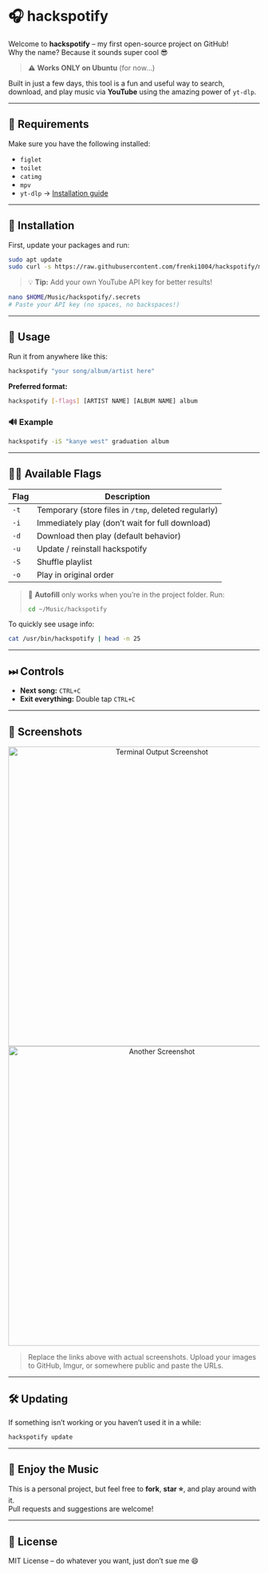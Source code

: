 # 🎧 hackspotify

Welcome to **hackspotify** – my first open-source project on GitHub!  
Why the name? Because it sounds super cool 😎

> ⚠️ **Works ONLY on Ubuntu** (for now...)

Built in just a few days, this tool is a fun and useful way to search, download, and play music via **YouTube** using the amazing power of `yt-dlp`.

---

## 🧰 Requirements

Make sure you have the following installed:

- `figlet`
- `toilet`
- `catimg`
- `mpv`
- `yt-dlp` → [Installation guide](https://github.com/yt-dlp/yt-dlp/wiki/Installation)

---

## 🚀 Installation

First, update your packages and run:

```bash
sudo apt update
sudo curl -s https://raw.githubusercontent.com/frenki1004/hackspotify/main/install.sh | bash
```

> 💡 **Tip:** Add your own YouTube API key for better results!

```bash
nano $HOME/Music/hackspotify/.secrets
# Paste your API key (no spaces, no backspaces!)
```

---

## 🎵 Usage

Run it from anywhere like this:

```bash
hackspotify "your song/album/artist here"
```

**Preferred format:**

```bash
hackspotify [-flags] [ARTIST NAME] [ALBUM NAME] album
```

### 🔊 Example

```bash
hackspotify -iS "kanye west" graduation album
```

---

## 🏴‍☠️ Available Flags

| Flag | Description |
|------|-------------|
| `-t` | Temporary (store files in `/tmp`, deleted regularly) |
| `-i` | Immediately play (don’t wait for full download) |
| `-d` | Download then play (default behavior) |
| `-u` | Update / reinstall hackspotify |
| `-S` | Shuffle playlist |
| `-o` | Play in original order |

> 📝 **Autofill** only works when you’re in the project folder. Run:
>
> ```bash
> cd ~/Music/hackspotify
> ```

To quickly see usage info:

```bash
cat /usr/bin/hackspotify | head -n 25
```

---

## ⏭ Controls

- **Next song:** `CTRL+C`
- **Exit everything:** Double tap `CTRL+C`

---

## 📸 Screenshots

<p align="center">
  <img src="https://your-image-url-1.png" width="600" alt="Terminal Output Screenshot"/>
  <br/>
  <img src="https://your-image-url-2.png" width="600" alt="Another Screenshot"/>
</p>

> Replace the links above with actual screenshots. Upload your images to GitHub, Imgur, or somewhere public and paste the URLs.

---

## 🛠 Updating

If something isn’t working or you haven’t used it in a while:

```bash
hackspotify update
```

---

## 🤘 Enjoy the Music

This is a personal project, but feel free to **fork**, **star ⭐**, and play around with it.  
Pull requests and suggestions are welcome!

---

## 📜 License

MIT License – do whatever you want, just don’t sue me 😄
